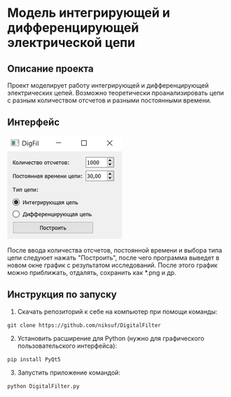 # Модель интегрирующей и дифференцирующей электрической цепи
## Описание проекта
Проект моделирует работу интегрирующей и дифференцирующей электрических цепей. Возможно теоретически проанализировать цепи с разным количеством отсчетов и разными постоянными времени.
## Интерфейс
![screenshot of interface](https://github.com/niksuf/DigitalFilter/blob/master/interface.png)

После ввода количества отсчетов, постоянной времени и выбора типа цепи следуюет нажать "Построить", после чего программа выведет в новом окне график с результатом исследований. После этого график можно приближать, отдалять, сохранить как *.png и др.

## Инструкция по запуску
1. Скачать репозиторий к себе на компьютер при помощи команды:
```
git clone https://github.com/niksuf/DigitalFilter
```
2. Установить расширение для Python (нужно для графического пользовательского интерфейса):
```
pip install PyQt5
```
3. Запустить приложение командой:
```
python DigitalFilter.py
```
